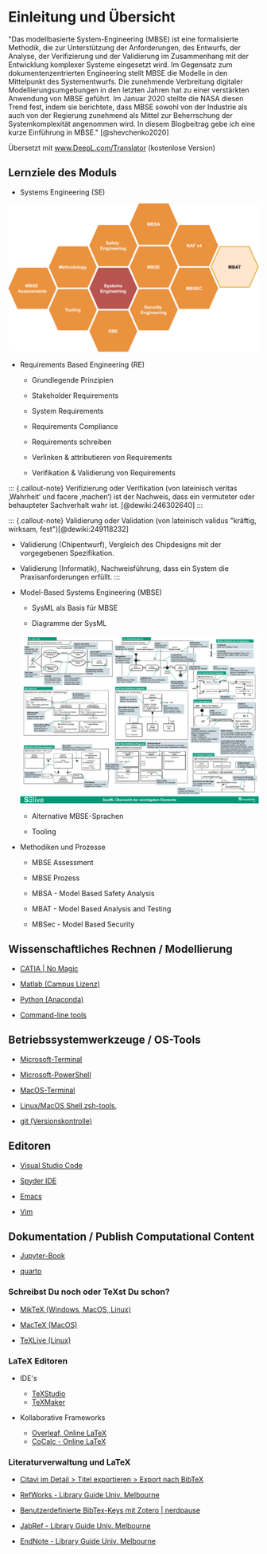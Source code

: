 # Einleitung und Übersicht

"Das modellbasierte System-Engineering (MBSE) ist eine formalisierte Methodik, die zur Unterstützung der Anforderungen,
des Entwurfs, der Analyse, der Verifizierung und der Validierung im Zusammenhang mit der Entwicklung komplexer Systeme
eingesetzt wird. Im Gegensatz zum dokumentenzentrierten Engineering stellt MBSE die Modelle in den Mittelpunkt des
Systementwurfs. Die zunehmende Verbreitung digitaler Modellierungsumgebungen in den letzten Jahren hat zu einer
verstärkten Anwendung von MBSE geführt. Im Januar 2020 stellte die NASA diesen Trend fest, indem sie berichtete, dass
MBSE sowohl von der Industrie als auch von der Regierung zunehmend als Mittel zur Beherrschung der Systemkomplexität
angenommen wird. In diesem Blogbeitrag gebe ich eine kurze Einführung in MBSE." [@shevchenko2020]

Übersetzt mit www.DeepL.com/Translator (kostenlose Version)


## Lernziele des Moduls

* Systems Engineering (SE)

![Übersicht Systems Engineering](../images/Overview_SE.png)

* Requirements Based Engineering (RE)

	* Grundlegende Prinzipien

	* Stakeholder Requirements

	* System Requirements

	* Requirements Compliance

	* Requirements schreiben

	* Verlinken & attributieren von Requirements

	* Verifikation & Validierung von Requirements

::: {.callout-note}
Verifizierung oder Verifikation (von lateinisch veritas ‚Wahrheit‘ und facere ‚machen‘) ist der Nachweis, dass ein
vermuteter oder behaupteter Sachverhalt wahr ist. [@dewiki:246302640]
:::

::: {.callout-note}
Validierung oder Validation (von lateinisch validus "kräftig, wirksam, fest")[@dewiki:249118232]

* Validierung (Chipentwurf), Vergleich des Chipdesigns mit der vorgegebenen Spezifikation.

* Validierung (Informatik), Nachweisführung, dass ein System die Praxisanforderungen erfüllt.
:::


* Model-Based Systems Engineering (MBSE)

	* SysML als Basis für MBSE

	* Diagramme der SysML

	![](../images/Overview_SysML_FhG.png)

	* Alternative MBSE-Sprachen

	* Tooling

* Methodiken und Prozesse

	* MBSE Assessment

	* MBSE Prozess

	* MBSA - Model Based Safety Analysis

	* MBAT - Model Based Analysis and Testing

	* MBSec - Model Based Security


## Wissenschaftliches Rechnen / Modellierung

* [CATIA | No Magic](https://docs.nomagic.com/display/MSI2024xR1/User+Guide)

* [Matlab (Campus Lizenz)](https://de.mathworks.com/academia/tah-portal/hochschule-bremen-31463273.html)

* [Python (Anaconda)](https://www.anaconda.com/download/)

* [Command-line tools](https://jeroenjanssens.com/seven/) 


## Betriebssystemwerkzeuge / OS-Tools

* [Microsoft-Terminal](https://github.com/microsoft/terminal)

* [Microsoft-PowerShell](https://learn.microsoft.com/de-de/powershell/scripting/learn/ps101/01-getting-started?view=powershell-7.4)

* [MacOS-Terminal](https://iterm2.com)

* [Linux/MacOS Shell zsh-tools](https://ohmyz.sh),

* [git (Versionskontrolle)](https://git-scm.com)


## Editoren

* [Visual Studio Code](https://code.visualstudio.com)

* [Spyder IDE](https://www.spyder-ide.org)

* [Emacs](https://www.gnu.org/software/emacs/)

* [Vim](https://www.vim.org)


## Dokumentation / Publish Computational Content

* [Jupyter-Book](https://jupyterbook.org/en/stable/intro.html)

* [quarto](https://quarto.org)


### Schreibst Du noch oder TeXst Du schon?

* [MikTeX (Windows, MacOS, Linux)](https://miktex.org/)

* [MacTeX (MacOS)](https://www.tug.org/mactex/)

* [TeXLive (Linux)](http://tug.org/texlive/)


### LaTeX Editoren

* IDE's
  * [TeXStudio](http://www.texstudio.org)
  * [TeXMaker](http://www.xm1math.net/texmaker/)


* Kollaborative Frameworks
  * [Overleaf, Online LaTeX](https://www.overleaf.com/)
  * [CoCalc - Online LaTeX](https://cocalc.com/doc/latex-editor.html)


### Literaturverwaltung und LaTeX

* [Citavi im Detail > Titel exportieren > Export nach BibTeX](https://www1.citavi.com/sub/manual5/de/exporting_to_bibtex.html)

* [RefWorks - Library Guide Univ. Melbourne](https://unimelb.libguides.com/c.php?g=565734\&p=3912294)

* [Benutzerdefinierte BibTex-Keys mit Zotero | nerdpause](https://nerdpause.de/benutzerdefinierte-bibtex-keys-mit-zotero/)

* [JabRef - Library Guide Univ. Melbourne](https://unimelb.libguides.com/c.php?g=565734\&p=3897117)

* [EndNote - Library Guide Univ. Melbourne](https://unimelb.libguides.com/latexbibtex/endnote)

